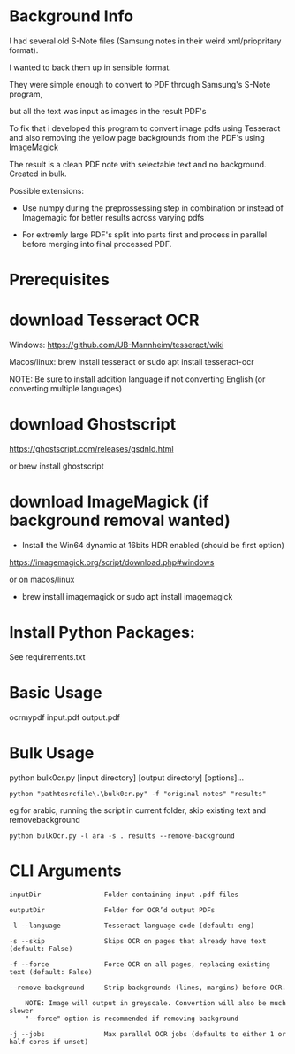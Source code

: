 # Background Info
I had several old S-Note files (Samsung notes in their weird xml/priopritary format).

I wanted to back them up in sensible format.

They were simple enough to convert to PDF through Samsung's S-Note program, 

but all the text was input as images in the result PDF's

To fix that i developed this program to convert image pdfs using Tesseract and also removing the yellow page backgrounds from the PDF's using ImageMagick

The result is a clean PDF note with selectable text and no background. Created in bulk.

Possible extensions:

- Use numpy during the preprossessing step in combination or instead of Imagemagic for better results across varying pdfs

- For extremly large PDF's split into parts first and process in parallel before merging into final processed PDF.


# Prerequisites

# download Tesseract OCR
Windows: https://github.com/UB-Mannheim/tesseract/wiki

Macos/linux: brew install tesseract or sudo apt install tesseract-ocr

NOTE: Be sure to install addition language if not converting English (or converting multiple languages)

# download Ghostscript
https://ghostscript.com/releases/gsdnld.html

or brew install ghostscript

# download ImageMagick (if background removal wanted)
- Install the Win64 dynamic at 16bits HDR enabled (should be first option)

https://imagemagick.org/script/download.php#windows

or on macos/linux

- brew install imagemagick or sudo apt install imagemagick


# Install Python Packages:

See requirements.txt

# Basic Usage

ocrmypdf input.pdf output.pdf


# Bulk Usage

python bulk0cr.py [input directory] [output directory] [options]...

    python "pathtosrcfile\.\bulk0cr.py" -f "original notes" "results"


eg for arabic, running the script in current folder, skip existing text and removebackground

    python bulkOcr.py -l ara -s . results --remove-background




# CLI Arguments
    inputDir                Folder containing input .pdf files
    
    outputDir               Folder for OCR’d output PDFs
    
    -l --language           Tesseract language code (default: eng)
    
    -s --skip               Skips OCR on pages that already have text (default: False)
    
    -f --force              Force OCR on all pages, replacing existing text (default: False)
    
    --remove-background     Strip backgrounds (lines, margins) before OCR. 
    
        NOTE: Image will output in greyscale. Convertion will also be much slower
        "--force" option is recommended if removing background
    
    -j --jobs               Max parallel OCR jobs (defaults to either 1 or half cores if unset)
